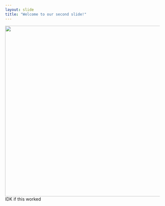 ```yaml
---
layout: slide
title: "Welcome to our second slide!"
---
```

<img class="photo_modal_img_large" src="https://qph.fs.quoracdn.net/main-qimg-22461ac8086ff5804a22e2c945950aec-c" style="top: 106px; left: 329px; width: 735px; height: 554px; visibility: visible;">
IDK if this worked
